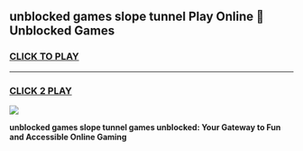 
## unblocked games slope tunnel Play Online 👋 Unblocked Games
<h3>
<a href="https://premium.freeplayer.one?title=unblocked_games_slope_tunnel&ref=19F">CLICK TO PLAY</a></h3>
<hr>

<h3>
<a href="https://premium.freeplayer.one?title=unblocked_games_slope_tunnel&ref=19F">CLICK 2 PLAY</a>
  
</h3>

<a href="https://premium.freeplayer.one?title=unblocked_games_slope_tunnel&ref=19F"><img src="https://clearcache.store/games.png"></a>


**unblocked games slope tunnel games unblocked: Your Gateway to Fun and Accessible Online Gaming**
